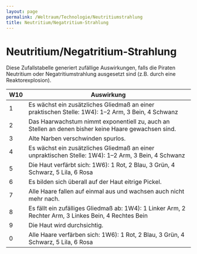 ```yaml
---
layout: page
permalink: /Weltraum/Technologie/Neutritiumstrahlung
title: Neutritium/Negatritium-Strahlung
---
```


# Neutritium/Negatritium-Strahlung

Diese Zufallstabelle generiert zufällige Auswirkungen, falls die Piraten Neutritium oder Negatritiumstrahlung ausgesetzt sind (z.B. durch eine Reaktorexplosion).

<table>
<thead>
<tr><th>W10</th><th>Auswirkung</th></tr>
</thead>
<tbody>
<tr><td>1</td><td>Es wächst ein zusätzliches Gliedmaß an einer praktischen Stelle: <span class="dice">1W4</span>): 1–2 Arm, 3 Bein, 4 Schwanz</td></tr>
<tr><td>2</td><td>Das Haarwachstum nimmt exponentiell zu, auch an Stellen an denen bisher keine Haare gewachsen sind.</td></tr>
<tr><td>3</td><td>Alte Narben verschwinden spurlos.</td></tr>
<tr><td>4</td><td>Es wächst ein zusätzliches Gliedmaß an einer unpraktischen Stelle: <span class="dice">1W4</span>): 1–2 Arm, 3 Bein, 4 Schwanz</td></tr>
<tr><td>5</td><td>Die Haut verfärbt sich: <span class="dice">1W6</span>): 1 Rot, 2 Blau, 3 Grün, 4 Schwarz, 5 Lila, 6 Rosa</td></tr>
<tr><td>6</td><td>Es bilden sich überall auf der Haut eitrige Pickel.</td></tr>
<tr><td>7</td><td>Alle Haare fallen auf einmal aus und wachsen auch nicht mehr nach.</td></tr>
<tr><td>8</td><td>Es fällt ein zufälliges Gliedmaß ab: <span class="dice">1W4</span>): 1 Linker Arm, 2 Rechter Arm, 3 Linkes Bein, 4 Rechtes Bein</td></tr>
<tr><td>9</td><td>Die Haut wird durchsichtig.</td></tr>
<tr><td>0</td><td>Alle Haare verfärben sich: <span class="dice">1W6</span>): 1 Rot, 2 Blau, 3 Grün, 4 Schwarz, 5 Lila, 6 Rosa</td></tr>
</tbody>
</table>
